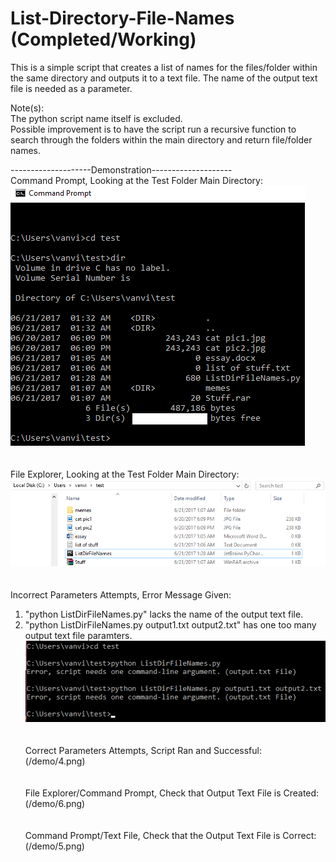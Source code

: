 # List-Directory-File-Names (Completed/Working)
This is a simple script that creates a list of names for the files/folder within the same directory and outputs it to a text file. The name of the output text file is needed as a parameter. <br />

Note(s): <br />
The python script name itself is excluded. <br />
Possible improvement is to have the script run a recursive function to search through the folders within the main directory and return file/folder names. <br />

--------------------Demonstration--------------------<br />
Command Prompt, Looking at the Test Folder Main Directory: <br />
![cdmfolder](/demo/1.png)
<br />
<br />
<br />
File Explorer, Looking at the Test Folder Main Directory: <br />
![explorerfolder](/demo/2.png)
<br />
<br />
<br />
Incorrect Parameters Attempts, Error Message Given: <br />
1. "python ListDirFileNames.py" lacks the name of the output text file.<br />
2. "python ListDirFileNames.py output1.txt output2.txt" has one too many output text file paramters.<br />
![errorcheck](/demo/3.png)
<br /><br /><br />
Correct Parameters Attempts, Script Ran and Successful: <br />
(/demo/4.png)
<br /><br /><br />
File Explorer/Command Prompt, Check that Output Text File is Created: <br />
(/demo/6.png)
<br /><br /><br />
Command Prompt/Text File, Check that the Output Text File is Correct: <br />
(/demo/5.png)
